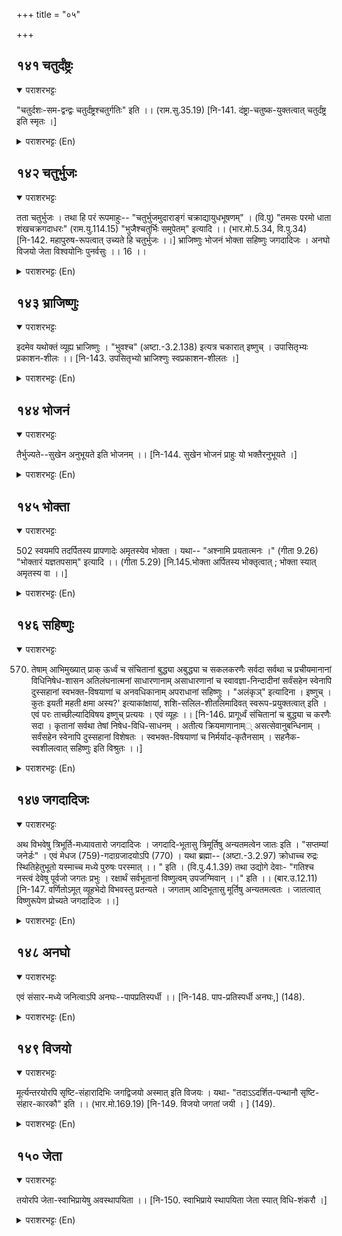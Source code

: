 +++
title = "०५"

+++

## १४१  चतुर्दंष्ट्रः
<details open><summary>पराशरभट्टः</summary>

"चतुर्दशः-सम-द्वन्द्वः चतुर्दंष्ट्रश्चतुर्गतिः" इति ।। (राम.सु.35.19) [नि-141. दंष्ट्रा-चतुष्क-युक्तत्वात् चतुर्दंष्ट्र इति स्मृतः ।]
</details>

<details><summary>पराशरभट्टः (En)</summary>

He of four teeth. He is possessed of four teeth in His transcendental form which is the source from which all the four व्यूह-s or Emanations emerge. Hence भगवान् is known as चतुर्दंष्ट्रः. The possession of four large teeth is considered to be the special mark of a great person. Vide "Chathur-dasa-sama - dvandvah चतुर्दंष्ट्रः चतुर्गतीः ." (The eyelashes, nostrils, eyes ears, lips, chest, eyebrows, wrist, knees, testicles, hips, hands legs and heels) these fourteen, parts which are in pairs are mutually alike; रामा has four broad teeth. His gait is of four kinds like those of the lion, tiger, elephant and bull).
</details>

## १४२  चतुर्भुजः
<details open><summary>पराशरभट्टः</summary>

तता चतुर्भुजः । तथा हि परं रूपमाहुः-- "चतुर्भुजमुदाराङ्गं चक्राद्यायुधभूषणम्" । (वि.पु) "तमसः परमो धाता शंखचक्रगदाधरः" (राम.यु.114.15) "भुजैश्चतुर्भिः समुपेतम्" इत्यादि ।। (भार.मो.5.34, वि.पु.34) [नि-142. महापुरुष-रूपत्वात् उच्यते हि चतुर्भुजः ।।] भ्राजिष्णुः भोजनं भोक्ता सहिष्णुः जगदादिजः । अनघो विजयो जेता विश्वयोनिः पुनर्वसुः ।। 16 ।।
</details>

<details><summary>पराशरभट्टः (En)</summary>

He of four arms. He is four armed. They say that such is the परारूप or the Trancendental form. "He is possessed of four arms, is of a highly generous nature and has discus and other weapons and ornaments." "He who is in a place beyond darkness (the material world) and who wields the conch, discus and mace." "He who is endowed with four arms." And so on.
</details>

## १४३  भ्राजिष्णुः
<details open><summary>पराशरभट्टः</summary>

इदमेव यथोक्तं व्यूह्य भ्राजिष्णुः । "भुवश्च" (अष्टा.-3.2.138) इत्यत्र चकारात् इष्णुच् । उपासितृभ्यः प्रकाशन-शीलः ।। [नि-143. उपसितृभ्यो भ्राजिश्णुः स्वप्रकाशन-शीलतः ।]
</details>

<details><summary>पराशरभट्टः (En)</summary>

The effulgent This Transcendental form is manifested as Emanations ( व्युहा-s) described above which are effulgent. The affix 'Ishnuch" in the sense of agent having such a habit etc. comes after the root 'भू:' (to be)". It is the nature of भगवान् to show Himself to the worshippers.
</details>

## १४४  भोजनं
<details open><summary>पराशरभट्टः</summary>

तैर्भुज्यते--सुखेन अनुभूयते इति भोजनम् ।। [नि-144. सुखेन भोजनं प्राहुः यो भक्तैरनुभूयते ।]
</details>

<details><summary>पराशरभट्टः (En)</summary>

Food i.e the object of enjoyment. भगवान् is Bhओjanam since, He is enjoyed (भुज्यते) with pleasure by His worshippers.
</details>

## १४५  भोक्ता
<details open><summary>पराशरभट्टः</summary>

502 स्वयमपि तदर्पितस्य प्रापणादेः अमृतस्येव भोक्ता । यथा-- "अश्नामि प्रयतात्मनः ।" (गीता 9.26) "भोक्तारं यज्ञतपसाम्" इत्यादि ।। (गीता 5.29) [नि.145.भोक्ता अर्पितस्य भोक्तृत्वात् ; भोक्ता स्यात् अमृतस्य वा ।।]
</details>

<details><summary>पराशरभट्टः (En)</summary>

The enjoyer. He is भोक्ता since He himself enjoyes. He is भोक्ता since, He Himself enjoys, Like nectar the things offered by his worshippers. "I enjoy the offering made by him who is pure-minded." "I am the enjoyer of all sacrifices and austerities." And so on.
</details>

## १४६  सहिष्णुः
<details open><summary>पराशरभट्टः</summary>

570. तेषाम् आभिमुख्यात् प्राक् ऊर्ध्वं च संचितानां बुद्ध्या अबुद्ध्या च सकलकरणैः सर्वदा सर्वथा च प्रचीयमानानां विधिनिषेध-शासन अतिलंघनात्मनां साधारणानाम् असाधारणानां च स्वावज्ञा-निन्दादीनां सर्वंसहेन स्वेनापि दुस्सहानां स्वभक्त-विषयाणां च अनवधिकानाम् अपराधानां सहिष्णुः । "अलंकृञ्" इत्यादिना । इष्णुच् । कुतः इयती महती क्षमा अस्य?' इत्याकांक्षायां, शशि-सलिल-शीतलिमादिवत् स्वरूप-प्रयुक्तत्वात् इति । एवं परः ताच्छील्यादिविषय इष्णुच् प्रत्ययः । एवं व्यूहः ।। [नि-146. प्रागूर्ध्वं संचितानां च बुद्ध्या च करणैः सदा । कृतानां सर्वथा तेषां निषेध-विधि-साधनम् । अतीत्य क्रियमाणानाम्् असत्सेवानुबन्धिनाम् । सर्वंसहेन स्वेनापि दुस्सहानां विशेषतः । स्वभक्त-विषयाणां च निर्मर्याद-कृतैनसाम् । सहनैक-स्वशीलत्वात् सहिष्णुः इति विश्रुतः ।।]
</details>

<details><summary>पराशरभट्टः (En)</summary>

The forgiver. He is called 'सहिष्णुः' since, it is His nature to forgive the innumerable sins of people when they become well-disposed towards Him accumulated sins which have been committed before or are about to be committee later, since committed consciously or unconsciously by all the organs of sense at all times and in all ways, sins committed by not observing the injunctions or by doing acts forbidden by the शास्त्रा-s, sins that are common and uncommon, sins committed by insulting Him and abusing Him, as well as the sins towards His own devotees which He who puts up with everything, can never endure. All these He forgives. The suffix 'Ishnuch' comes after 'Alamkr', 'Sah' and other verbs in the sense of the agent having such a habit etc." If it is asked how His patience is this much and so great, the answer is given by the use of the 'Ishnuch' suffix which signifies a quality which is natural to Him even like the coolness that is natural to the moon, water and others. The व्यूह or Emanations have been dealt with thus.
</details>

## १४७  जगदादिजः
<details open><summary>पराशरभट्टः</summary>

अथ विभवेषु त्रिभूर्ति-मध्यावतारो जगदादिजः । जगदादि-भूतासु त्रिमूर्तिषु अन्यतमत्वेन जातः इति । "सप्तम्यां जनेर्डः" । एवं मेधज (759)-गदाग्रजादयोऽपि (770) । यथा ब्रह्मा-- (अष्टा.-3.2.97) क्रोधाच्च रुद्रः स्थितिहेतुभूतो यस्माच्च मध्ये पुरुषः परस्मात् ।। " इति । (वि.पु.4.1.39) तथा उद्योगे देवाः- "गतिश्च नस्त्वं देवेषु पूर्वजो जगतः प्रभुः । रक्षार्थं सर्वभूतानां विष्णुत्वम् उपजग्मिवान् ।।" इति ।। (बार.उ.12.11) [नि-147. वर्णितोऽमूत् व्यूहभेदो विभवस्तु प्रतन्यते । जगताम् आदिभूतासु मूर्तिषु अन्यतमत्वतः । जातत्वात् विष्णुरूपेण प्रोच्यते जगदादिजः ।।]
</details>

<details><summary>पराशरभट्टः (En)</summary>

He who was born at the beginning of the universe. Next the वैभवा-s are being dealt with. वैभवा-s, the Incarnation as (विष्णु) the second of the Trinity is signified by the name जगदादिजः. He is born as one of the Trinitythe three deities that are at the beginning of the world. The affix 'da' come after the verb 'Jan' (to be produced) with a past signification when the world in composition with it is in the Locative case.आदिजातः = आदिजः . The names मेधजः (759) and गदाग्रजः (770) and others also are governed by this grammatical rule. VideThe words of Brahma. "By the grace of Achyutha I am the creator of the beings of the world; by His wrath rudra is the destroyer; born of the Supreme Being between the two (myself and rudra) Parama पुरुष is the sustainer of the Universe." The gods say in the Udyओga Parva (of महाभारता ) the same thing: "Thou art our refuge; Thou art the first-born amongst the gods. Thou art the Lord of the Universe. Thou didst assume the role of विष्णु for the protection of all worlds.
</details>

## १४८  अनघो
<details open><summary>पराशरभट्टः</summary>

एवं संसार-मध्ये जनित्वाऽपि अनघः--पापप्रतिस्पर्धी ।। [नि-148. पाप-प्रतिस्पर्धी अनघः,] (148).
</details>

<details><summary>पराशरभट्टः (En)</summary>

Sinless . Though born in the midst of संसार (the material world). He is faultless, and so Anaghah. He is opposed to all sins.
</details>

## १४९  विजयो
<details open><summary>पराशरभट्टः</summary>

मूर्त्यन्तरयोरपि सृष्टि-संहारादिभिः जगद्विजयो अस्मात् इति विजयः । यथा- "तदाऽऽदर्शित-पन्थानौ सृष्टि-संहार-कारकौ" इति ।। (भार.मो.169.19) [नि-149. विजयो जगतां जयी । ] (149).
</details>

<details><summary>पराशरभट्टः (En)</summary>

Victory incarnate. He is Vijaya. The creation and destruction of the world are successfully done by the other two gods (Brahma and rudra) because of His help. The conquest of the world depends on Him. So He is Vijaya. "Guided by Him in the right way. Brahma and rudra carry out the task of creation and destruction."
</details>

## १५०  जेता
<details open><summary>पराशरभट्टः</summary>

तयोरपि जेता-स्वाभिप्रायेषु अवस्थापयिता ।। [नि-150. स्वाभिप्राये स्थापयिता जेता स्यात् विधि-शंकरौ ।]
</details>

<details><summary>पराशरभट्टः (En)</summary>

The conqueror. He conquers even those two ( Brahma and rudra) i.e. He makes them act according to His wishes.
</details>
